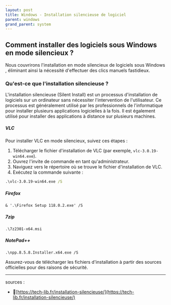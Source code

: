 ```yaml
---
layout: post
title: Windows - Installation silencieuse de logiciel
parent: windows
grand_parent: system
---
```


## Comment installer des logiciels sous Windows en mode silencieux ?
Nous couvrirons l'installation en mode silencieux de logiciels sous Windows , éliminant ainsi la nécessité d'effectuer des clics manuels fastidieux. 

### Qu'est-ce que l'installation silencieuse ?
L'installation silencieuse (Silent Install) est un processus d'installation de logiciels sur un ordinateur sans nécessiter l'intervention de l'utilisateur. Ce processus est généralement utilisé par les professionnels de l'informatique pour installer plusieurs applications logicielles à la fois. Il est également utilisé pour installer des applications à distance sur plusieurs machines.

##### VLC
Pour installer VLC en mode silencieux, suivez ces étapes :

1. Télécharger le fichier d'installation de VLC (par exemple, `vlc-3.0.19-win64.exe`).
2. Ouvrez l'invite de commande en tant qu'administrateur.
3. Naviguez vers le répertoire où se trouve le fichier d'installation de VLC.
4. Exécutez la commande suivante :
```cmd
.\vlc-3.0.19-win64.exe /S
```

##### Firefox
```
& '.\Firefox Setup 118.0.2.exe' /S
```

##### 7zip
```
.\7z2301-x64.msi
```

##### NotePad++
```
.\npp.8.5.8.Installer.x64.exe /S
```
Assurez-vous de télécharger les fichiers d'installation à partir des sources officielles pour des raisons de sécurité. 

---
sources :
- 📝[https://tech-lib.fr/installation-silencieuse/](https://tech-lib.fr/installation-silencieuse/)